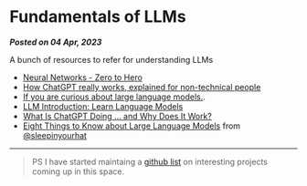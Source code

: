 # Fundamentals of LLMs

**_Posted on 04 Apr, 2023_**

A bunch of resources to refer for understanding LLMs

- [Neural Networks - Zero to Hero](https://karpathy.ai/zero-to-hero.html)
- [How ChatGPT really works, explained for non-technical people](https://bootcamp.uxdesign.cc/how-chatgpt-really-works-explained-for-non-technical-people-71efb078a5c9)
- [If you are curious about large language models.](http://www.iasylum.net/writings/2023-03-29-if-you-are-curious-about-LLMs.html).
- [LLM Introduction: Learn Language Models](https://gist.github.com/rain-1/eebd5e5eb2784feecf450324e3341c8d)
- [What Is ChatGPT Doing … and Why Does It Work?](https://writings.stephenwolfram.com/2023/02/what-is-chatgpt-doing-and-why-does-it-work/)
- [Eight Things to Know about Large Language Models](https://cims.nyu.edu/~sbowman/eightthings.pdf) from [@sleepinyourhat](https://twitter.com/sleepinyourhat/status/1642614846796734464?s=20)

---

> PS I have started maintaing a [github list](https://github.com/stars/Bhupesh-V/lists/llms-and-ai) on interesting projects coming up in this space.

